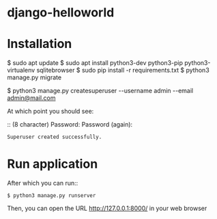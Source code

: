 django-helloworld
=================

Installation
============
$ sudo apt update
$ sudo apt install python3-dev python3-pip python3-virtualenv sqlitebrowser
$ sudo pip install -r requirements.txt
$ python3 manage.py migrate

$ python3 manage.py createsuperuser --username admin --email admin@mail.com

At which point you should see:

::
    (8 character)
    Password:
    Password (again):

    Superuser created successfully.


Run application
===============

After which you can run::

    $ python3 manage.py runserver

Then, you can open the URL http://127.0.0.1:8000/ in your web browser

